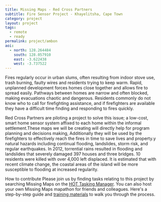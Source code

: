 ```yaml
---
title: Missing Maps - Red Cross Partners
subtitle: Fire Sensor Project - Khayelitsha, Cape Town
category: project
layout: project
tags:
  - remote
  - ready
permalink: project/ambon
aoi:
  - north: 128.264484
    south: 128.057910
    east: -3.622438
    west: -3.737522
---
```


Fires regularly occur in urban slums, often resulting from indoor stove use, trash burning, faulty wires and residents trying to keep warm. Rapid, unplanned development forces homes close together and allows fire to spread easily. Pathways between homes are narrow and often blocked, making evacuations chaotic and dangerous. Residents commonly do not know who to call for firefighting assistance, and if firefighters are available they have a difficult time finding and responding to fires quickly.

Red Cross Partners are piloting a project to solve this issue; a low-cost, smart home sensor system affixed to each home within the informal settlement.These maps we will be creating will directly help for program planning and decisions making, Additionally they will be used by the firefighters to effectively reach the fires in time to save lives and property.y natural hazards including continual flooding, landslides, storm risk, and regular earthquakes. In 2012, torrential rains resulted in flooding and landslides that severely damaged 397 houses and three bridges. 10 residents were killed with over 4,000 left displaced. It is estimated that with recent climate change, the coastal areas of the island will be more susceptible to flooding at increased regularity. 

How to contribute
Please join us by finding tasks relating to this project by searching Missing Maps on the [HOT Tasking Manager](http://tasks.hotosm.org/?sort_by=priority&direction=asc&search=Missing+Maps). You can also host your own Missing Maps mapathon for friends and colleagues. Here's a step-by-step guide and [training materials](http://www.missingmaps.org/contribute/) to walk you through the process.
